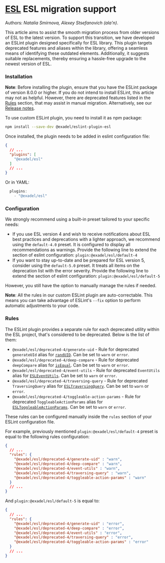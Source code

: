 # [ESL](../../../) ESL migration support

Authors: *Natalia Smirnova, Alexey Stsefanovich (ala'n)*.

<a name="intro"></a>

This article aims to assist the smooth migration process from older versions of ESL to the latest version. To support this transition, we have developed an ESLint plugin designed specifically for ESL library. This plugin targets deprecated features and aliases within the library, offering a seamless means of identifying these outdated elements. Additionally, it suggests suitable replacements, thereby ensuring a hassle-free upgrade to the newest version of ESL.

<a name="installation"></a>

### Installation
**Note**: Before installing the plugin, ensure that you have the ESLint package of version 8.0.0 or higher. If you do not intend to install ESLint, this article may not as helpful. However, there are deprecated features listed in the [Rules](#rules) section, that may assist in manual migration. Alternatively, see our [Release notes](https://github.com/exadel-inc/esl/releases).

To use custom ESLint plugin, you need to install it as npm package:

```bash
npm install --save-dev @exadel/eslint-plugin-esl
```

Once installed, the plugin needs to be added in eslint configuration file:

```json
{
  // ...
  "plugins": [
    "@exadel/esl"
  ]
  // ...
}
```

Or in YAML:
```js
  plugins: 
    - "@exadel/esl"
```

<a name="configuration"></a>

### Configuration
We strongly recommend using a built-in preset tailored to your specific needs:
- If you use ESL version 4 and wish to receive notifications about ESL best practices and deprecations with a lighter approach, we recommend using the `default-4.0` preset. It is configured to display all recommendations as warnings.
Provide the following line to extend the section of eslint configuration: `plugin:@exadel/esl/default-4`
- If you want to stay up-to-date and be prepared for ESL version 5, consider using the `default-5.0` preset. It treats all items on the deprecation list with the error severity.
Provide the following line to extend the section of eslint configuration: `plugin:@exadel/esl/default-5`

However, you still have the option to manually manage the rules if needed.

**Note**: All the rules in our custom ESLint plugin are auto-correctable. This means you can take advantage of ESLint's `--fix` option to perform automatic adjustments to your code.

<a name="rules"></a>

### Rules

The ESLint plugin provides a separate rule for each deprecated utility within the ESL project, that's considered to be deprecated. Below is the list of them:

- `@exadel/esl/deprecated-4/generate-uid` - Rule for deprecated `generateUId` alias for [`randUID`](https://github.com/exadel-inc/esl/blob/417eb781a99cd789b43e893a24540ea7ae831141/src/modules/esl-utils/misc/uid.ts#L20). Can be set to `warn` or `error`.
- `@exadel/esl/deprecated-4/deep-compare` - Rule for deprecated `deepCompare` alias for [`isEqual`](https://github.com/exadel-inc/esl/blob/417eb781a99cd789b43e893a24540ea7ae831141/src/modules/esl-utils/misc/object/compare.ts#L4). Can be set to `warn` or `error`.
- `@exadel/esl/deprecated-4/event-utils` - Rule for deprecated `EventUtils` alias for [`ESLEventUtils`](https://github.com/exadel-inc/esl/blob/417eb781a99cd789b43e893a24540ea7ae831141/src/modules/esl-event-listener/core/api.ts#L13). Can be set to `warn` or `error`.
- `@exadel/esl/deprecated-4/traversing-query` - Rule for deprecated `TraversingQuery` alias for [`ESLTraversingQuery`](https://github.com/exadel-inc/esl/blob/417eb781a99cd789b43e893a24540ea7ae831141/src/modules/esl-traversing-query/core/esl-traversing-query.ts#L40). Can be set to `warn` or `error`.
- `@exadel/esl/deprecated-4/toggleable-action-params` - Rule for deprecated `ToggleableActionParams` alias for [`ESLToggleableActionParams`](https://github.com/exadel-inc/esl/blob/417eb781a99cd789b43e893a24540ea7ae831141/src/modules/esl-toggleable/core/esl-toggleable.ts#L15). Can be set to `warn` or `error`.

These rules can be configured manually inside the `rules` section of your ESLint configuration file.

For example, previously mentioned `plugin:@exadel/esl/default-4` preset is equal to the following rules configuration:

```json
{
  // ...
  "rules": {
    "@exadel/esl/deprecated-4/generate-uid" : "warn",
    "@exadel/esl/deprecated-4/deep-compare" : "warn",
    "@exadel/esl/deprecated-4/event-utils" : "warn",
    "@exadel/esl/deprecated-4/traversing-query" : "warn",
    "@exadel/esl/deprecated-4/toggleable-action-params" : "warn"
  }
  // ...
}
```

And `plugin:@exadel/esl/default-5` is equal to:

```json
{
  // ...
  "rules": {
    "@exadel/esl/deprecated-4/generate-uid" : "error",
    "@exadel/esl/deprecated-4/deep-compare" : "error",
    "@exadel/esl/deprecated-4/event-utils" : "error",
    "@exadel/esl/deprecated-4/traversing-query" : "error",
    "@exadel/esl/deprecated-4/toggleable-action-params" : "error"
  }
  // ...
}
```
